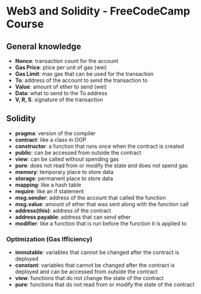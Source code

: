 # Web3 and Solidity - FreeCodeCamp Course

## General knowledge

- **Nonce**: transaction count for the account
- **Gas Price**: ptice per unit of gas (wei)
- **Gas Limit**: max gas that can be used for the transaction
- **To**: address of the account to send the transaction to
- **Value**: amount of ether to send (wei)
- **Data**: what to send to the To address
- **V, R, S**: signature of the transaction

## Solidity

- **pragma**: version of the compiler
- **contract**: like a class in OOP
- **constructor**: a function that runs once when the contract is created
- **public**: can be accessed from outside the contract
- **view**: can be called without spending gas
- **pure**: does not read from or modify the state and does not spend gas
- **memory**: temporary place to store data
- **storage**: permanent place to store data
- **mapping**: like a hash table
- **require**: like an if statement
- **msg.sender**: address of the account that called the function
- **msg.value**: amount of ether that was sent along with the function call
- **address(this)**: address of the contract
- **address payable**: address that can send ether
- **modifier**: like a function that is run before the function it is applied to

### Optimization (Gas Ifficiency)

- **immutable**: variables that cannot be changed after the contract is deployed
- **constant**: variables that cannot be changed after the contract is deployed and can be accessed from outside the contract
- **view**: functions that do not change the state of the contract
- **pure**: functions that do not read from or modify the state of the contract
